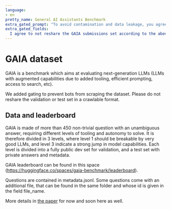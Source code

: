 ```yaml
---
language:
- en
pretty_name: General AI Assistants Benchmark
extra_gated_prompt: "To avoid contamination and data leakage, you agree to not reshare this dataset outside of a gated or private repository on the HF hub."
extra_gated_fields:
  I agree to not reshare the GAIA submissions set according to the above conditions: checkbox
---
```

# GAIA dataset

GAIA is a benchmark which aims at evaluating next-generation LLMs (LLMs with augmented capabilities due to added tooling, efficient prompting, access to search, etc).

We added gating to prevent bots from scraping the dataset. Please do not reshare the validation or test set in a crawlable format.

## Data and leaderboard
GAIA is made of more than 450 non-trivial question with an unambiguous answer, requiring different levels of tooling and autonomy to solve. It is therefore divided in 3 levels, where level 1 should be breakable by very good LLMs, and level 3 indicate a strong jump in model capabilities. Each level is divided into a fully public dev set for validation, and a test set with private answers and metadata.

GAIA leaderboard can be found in this space (https://huggingface.co/spaces/gaia-benchmark/leaderboard).

Questions are contained in metadata.jsonl. Some questions come with an additional file, that can be found in the same folder and whose id is given in the field file_name.

More details in [the paper](https://arxiv.org/abs/2311.12983) for now and soon here as well.
